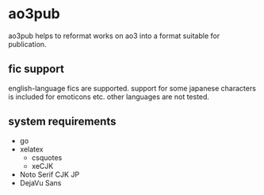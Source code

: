 # ao3pub

ao3pub helps to reformat works on ao3 into a format suitable for publication.

## fic support

english-language fics are supported. support for some japanese characters is 
included for emoticons etc. other languages are not tested.

## system requirements

* go
* xelatex
  * csquotes
  * xeCJK
* Noto Serif CJK JP
* DejaVu Sans

